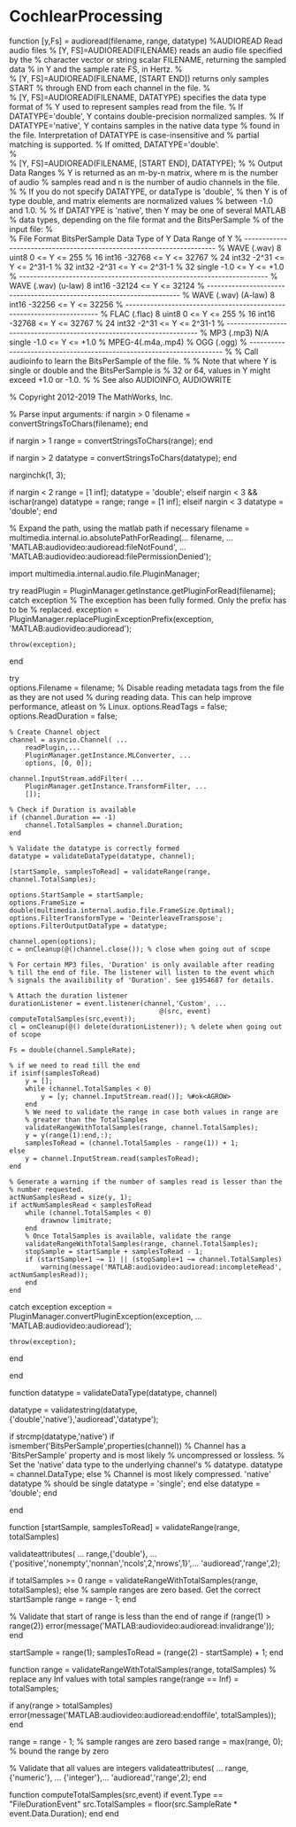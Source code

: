 # CochlearProcessing
function [y,Fs] = audioread(filename, range, datatype)
%AUDIOREAD Read audio files
%   [Y, FS]=AUDIOREAD(FILENAME) reads an audio file specified by the
%   character vector or string scalar FILENAME, returning the sampled data
%   in Y and the sample rate FS, in Hertz.
%   
%   [Y, FS]=AUDIOREAD(FILENAME, [START END]) returns only samples START 
%   through END from each channel in the file.
%   
%   [Y, FS]=AUDIOREAD(FILENAME, DATATYPE) specifies the data type format of
%   Y used to represent samples read from the file.
%   If DATATYPE='double', Y contains double-precision normalized samples.
%   If DATATYPE='native', Y contains samples in the native data type
%   found in the file.  Interpretation of DATATYPE is case-insensitive and
%   partial matching is supported.
%   If omitted, DATATYPE='double'.  
%   
%   [Y, FS]=AUDIOREAD(FILENAME, [START END], DATATYPE);
%
%   Output Data Ranges
%   Y is returned as an m-by-n matrix, where m is the number of audio 
%   samples read and n is the number of audio channels in the file.
%
%   If you do not specify DATATYPE, or dataType is 'double', 
%   then Y is of type double, and matrix elements are normalized values 
%   between -1.0 and 1.0.
%
%   If DATATYPE is 'native', then Y may be one of several MATLAB 
%   data types, depending on the file format and the BitsPerSample 
%   of the input file:
%   
%    File Format      BitsPerSample  Data Type of Y     Data Range of Y
%    ----------------------------------------------------------------------
%    WAVE (.wav)            8           uint8             0 <= Y <= 255
%                          16           int16        -32768 <= Y <= 32767
%                          24           int32         -2^31 <= Y <= 2^31-1
%                          32           int32         -2^31 <= Y <= 2^31-1
%                          32           single         -1.0 <= Y <= +1.0
%    ----------------------------------------------------------------------
%    WAVE (.wav) (u-law)    8           int16        -32124 <= Y <= 32124
%    ----------------------------------------------------------------------
%    WAVE (.wav) (A-law)    8           int16        -32256 <= Y <= 32256
%    ----------------------------------------------------------------------
%    FLAC (.flac)           8           uint8             0 <= Y <= 255
%                          16           int16        -32768 <= Y <= 32767
%                          24           int32         -2^31 <= Y <= 2^31-1
%    ----------------------------------------------------------------------
%    MP3 (.mp3)            N/A          single         -1.0 <= Y <= +1.0
%    MPEG-4(.m4a,.mp4)
%    OGG (.ogg)
%    ----------------------------------------------------------------------
%
%   Call audioinfo to learn the BitsPerSample of the file.
%
%   Note that where Y is single or double and the BitsPerSample is 
%   32 or 64, values in Y might exceed +1.0 or -1.0.
%
%   See also AUDIOINFO, AUDIOWRITE

%   Copyright 2012-2019 The MathWorks, Inc.


% Parse input arguments:
if nargin > 0
    filename = convertStringsToChars(filename);
end

if nargin > 1
    range = convertStringsToChars(range);
end

if nargin > 2
    datatype = convertStringsToChars(datatype);
end

narginchk(1, 3);

if nargin < 2
    range = [1 inf];
    datatype = 'double';
elseif nargin < 3 && ischar(range)
    datatype = range;
    range = [1 inf];
elseif nargin < 3
    datatype = 'double';
end


% Expand the path, using the matlab path if necessary
filename = multimedia.internal.io.absolutePathForReading(...
    filename, ...
    'MATLAB:audiovideo:audioread:fileNotFound', ...
    'MATLAB:audiovideo:audioread:filePermissionDenied');

import multimedia.internal.audio.file.PluginManager;

try
    readPlugin = PluginManager.getInstance.getPluginForRead(filename);
catch exception
    % The exception has been fully formed. Only the prefix has to be
    % replaced.
    exception = PluginManager.replacePluginExceptionPrefix(exception, 'MATLAB:audiovideo:audioread');
    
    throw(exception);
end

try    
    options.Filename = filename;
    % Disable reading metadata tags from the file as they are not used
    % during reading data. This can help improve performance, atleast on
    % Linux.
    options.ReadTags = false;
    options.ReadDuration = false;
    
    % Create Channel object
    channel = asyncio.Channel( ...
        readPlugin,...
        PluginManager.getInstance.MLConverter, ...
        options, [0, 0]);
    
    channel.InputStream.addFilter( ...
        PluginManager.getInstance.TransformFilter, ...
        []);
    
    % Check if Duration is available
    if (channel.Duration == -1)
        channel.TotalSamples = channel.Duration;
    end
    
    % Validate the datatype is correctly formed
    datatype = validateDataType(datatype, channel);
    
    [startSample, samplesToRead] = validateRange(range, channel.TotalSamples);
    
    options.StartSample = startSample;
    options.FrameSize = double(multimedia.internal.audio.file.FrameSize.Optimal); 
    options.FilterTransformType = 'DeinterleaveTranspose';
    options.FilterOutputDataType = datatype;
    
    channel.open(options);
    c = onCleanup(@()channel.close()); % close when going out of scope
    
    % For certain MP3 files, 'Duration' is only available after reading
    % till the end of file. The listener will listen to the event which
    % signals the availibility of 'Duration'. See g1954687 for details.
    
    % Attach the duration listener
    durationListener = event.listener(channel,'Custom', ...
                                          @(src, event) computeTotalSamples(src,event));
    cl = onCleanup(@() delete(durationListener)); % delete when going out of scope
    
    Fs = double(channel.SampleRate);
    
    % if we need to read till the end 
    if isinf(samplesToRead)
        y = [];
        while (channel.TotalSamples < 0)
            y = [y; channel.InputStream.read()]; %#ok<AGROW>
        end
        % We need to validate the range in case both values in range are
        % greater than the TotalSamples
        validateRangeWithTotalSamples(range, channel.TotalSamples);
        y = y(range(1):end,:);       
        samplesToRead = (channel.TotalSamples - range(1)) + 1;
    else
        y = channel.InputStream.read(samplesToRead);
    end
    
    % Generate a warning if the number of samples read is lesser than the
    % number requested.
    actNumSamplesRead = size(y, 1);
    if actNumSamplesRead < samplesToRead
        while (channel.TotalSamples < 0)
            drawnow limitrate;
        end
        % Once TotalSamples is available, validate the range
        validateRangeWithTotalSamples(range, channel.TotalSamples);
        stopSample = startSample + samplesToRead - 1;
        if (startSample+1 ~= 1) || (stopSample+1 ~= channel.TotalSamples)
            warning(message('MATLAB:audiovideo:audioread:incompleteRead', actNumSamplesRead));
        end
    end
    
catch exception
    exception = PluginManager.convertPluginException(exception, ...
        'MATLAB:audiovideo:audioread');
    
    throw(exception);
end

end

function datatype = validateDataType(datatype, channel)

datatype = validatestring(datatype, {'double','native'},'audioread','datatype');

if strcmp(datatype,'native')
    if ismember('BitsPerSample',properties(channel))
        % Channel has a 'BitsPerSample' property and is most likely
        % uncompressed or lossless.
        % Set the 'native' data type to the underlying channel's
        % datatype.
        datatype = channel.DataType;
    else
        % Channel is most likely compressed. 'native' datatype
        % should be single
        datatype = 'single';
    end
else
    datatype = 'double';
end

end



function [startSample, samplesToRead] = validateRange(range, totalSamples)

validateattributes( ...
    range,{'double'}, ...
    {'positive','nonempty','nonnan','ncols',2,'nrows',1}',...
    'audioread','range',2);

if totalSamples >= 0
    range = validateRangeWithTotalSamples(range, totalSamples);
else
    % sample ranges are zero based. Get the correct startSample
    range = range - 1;
end
  
% Validate that start of range is less than the end of range
if (range(1) > range(2))
    error(message('MATLAB:audiovideo:audioread:invalidrange'));
end

startSample = range(1);
samplesToRead = (range(2) - startSample) + 1;
end

function range = validateRangeWithTotalSamples(range, totalSamples)
% replace any Inf values with total samples
range(range == Inf) = totalSamples;

if any(range > totalSamples)
    error(message('MATLAB:audiovideo:audioread:endoffile', totalSamples));
end


range = range - 1; % sample ranges are zero based
range = max(range, 0); % bound the range by zero

% Validate that all values are integers
validateattributes( ...
    range,{'numeric'}, ...
    {'integer'},...
    'audioread','range',2);
end


function computeTotalSamples(src,event)
if event.Type == "FileDurationEvent"
    src.TotalSamples = floor(src.SampleRate * event.Data.Duration);
end
end
